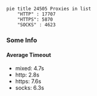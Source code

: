 
```mermaid
pie title 24505 Proxies in list
    "HTTP" : 17707
    "HTTPS": 5870
    "SOCKS" : 4623
```

### Some Info
#### Average Timeout

- mixed: 4.7s
- http: 2.8s
- https: 7.6s
- socks: 6.3s